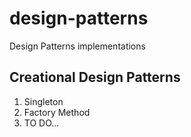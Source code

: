 # design-patterns
Design Patterns implementations

## Creational Design Patterns
1. Singleton
1. Factory Method
1. TO DO...
